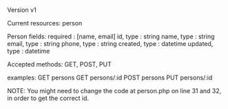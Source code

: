 Version v1

Current resources:
person

Person fields:
required : [name, email]
id, type : string
name, type : string
email, type : string
phone, type : string
created, type : datetime
updated, type : datetime

Accepted methods:
GET, POST, PUT

examples:
GET persons
GET persons/:id
POST persons
PUT persons/:id

NOTE:
You might need to change the code at person.php on line 31 and 32, in order to get the correct id.